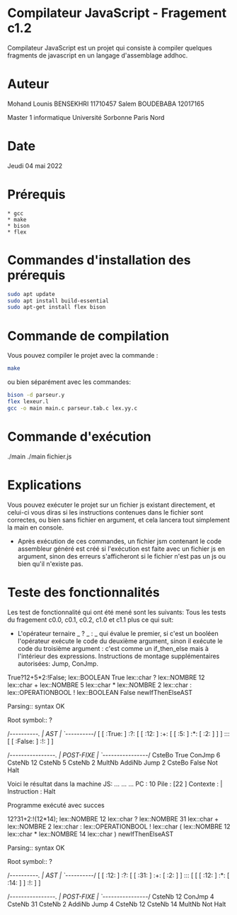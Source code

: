 # Compilateur JavaScript - Fragement c1.2
Compilateur JavaScript est un projet qui consiste à compiler quelques fragments de javascript en un langage d'assemblage addhoc.

# Auteur
Mohand Lounis BENSEKHRI     11710457
Salem BOUDEBABA             12017165
		
Master 1 informatique 
Université Sorbonne Paris Nord

# Date
Jeudi 04 mai 2022

# Prérequis
    * gcc
    * make
    * bison
    * flex

# Commandes d'installation des prérequis
```bash 
sudo apt update
sudo apt install build-essential
sudo apt-get install flex bison
```

# Commande de compilation
Vous pouvez compiler le projet avec la commande :
```bash 
make
```

ou bien séparément avec les commandes: 
```bash 
bison -d parseur.y
flex lexeur.l
gcc -o main main.c parseur.tab.c lex.yy.c
```

# Commande d'exécution
./main
./main fichier.js

# Explications
Vous pouvez exécuter le projet sur un fichier js existant directement, et celui-ci vous diras si les instructions contenues dans le fichier sont correctes, ou bien sans fichier en argument, et cela lancera tout simplement la main en console.

- Après exécution de ces commandes, un fichier jsm contenant le code assembleur généré est créé si l'exécution est faite avec un fichier js en argument, sinon des erreurs s'afficheront si le fichier n'est pas un js ou bien qu'il n'existe pas.

# Teste des fonctionnalités
Les test de fonctionnalité qui ont été mené sont les suivants: 
Tous les tests du fragement c0.0, c0.1, c0.2, c1.0 et c1.1 plus ce qui suit:

* L'opérateur ternaire _ ? _ : _ qui évalue le premier, si c'est un booléen l'opérateur exécute le code du deuxième argument, sinon il exécute le code du troisième argument : c'est comme un if_then_else mais à l'intérieur des expressions. Instructions de montage supplémentaires autorisées: Jump, ConJmp.


True?12+5*2:!False;
lex::BOOLEAN True
lex::char ?
lex::NOMBRE 12
lex::char +
lex::NOMBRE 5
lex::char *
lex::NOMBRE 2
lex::char :
lex::OPERATIONBOOL !
lex::BOOLEAN False
newIfThenElseAST

Parsing:: syntax OK

Root symbol:: ?

/*----------.
|    AST    |
`----------*/
[ [ :True: ] :?: [ [ :12: ] :+: [ [ :5: ] :*: [ :2: ] ] ] ::: [ [ :False: ] :!: ] ] 

/*----------------.
|    POST-FIXE    |
`----------------*/
CsteBo True
ConJmp 6
CsteNb 12
CsteNb 5
CsteNb 2
MultNb
AddiNb
Jump 2
CsteBo False
Not
Halt

Voici le résultat dans la machine JS:
...
...
...
PC : 10
Pile : [22 ]
Contexte : |
Instruction : Halt

Programme exécuté avec succes 



12?31+2:!(12*14);
lex::NOMBRE 12
lex::char ?
lex::NOMBRE 31
lex::char +
lex::NOMBRE 2
lex::char :
lex::OPERATIONBOOL !
lex::char (
lex::NOMBRE 12
lex::char *
lex::NOMBRE 14
lex::char )
newIfThenElseAST

Parsing:: syntax OK

Root symbol:: ?

/*----------.
|    AST    |
`----------*/
[ [ :12: ] :?: [ [ :31: ] :+: [ :2: ] ] ::: [ [ [ :12: ] :*: [ :14: ] ] :!: ] ] 

/*----------------.
|    POST-FIXE    |
`----------------*/
CsteNb 12
ConJmp 4
CsteNb 31
CsteNb 2
AddiNb
Jump 4
CsteNb 12
CsteNb 14
MultNb
Not
Halt



